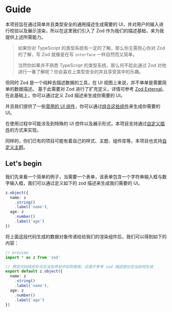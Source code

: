 # Guide

本项目旨在通过简单并且类型安全的通用描述生成需要的 UI，并对用户的输入进行校验以及展示渲染，所以在这里我们引入了 Zod 作为我们的描述基础，来为我提供上述所需能力。

> 如果你对 TypeScript 的类型系统有一定的了解，那么你无需担心你对 Zod 的了解，写 Zod 就像是在写 `interface` 一样自然而又简单。
>
> 当然你如果并不熟悉 TypeScript 的类型系统，那么何不趁此通过 Zod 对他进行一番了解呢？你会喜欢上类型安全的并且享受其中的乐趣。

但同时 Zod 是一个纯粹去描述数据的工具，在 UI 视图上来说，并不单单是需要简单的数据描述。
基于此需要对 Zod 进行了扩充定义，详情可参考 [Zod External]()。
在此基础上，你可以通过定义 Zod 描述来生成你需要的 UI。

并且我们提供了一些[常用的 UI 组件]()，你可以通过[组合这些组件]()来生成你需要的 UI。

在使用过程中可能涉及到特殊的 UI 控件以及展示形式，本项目支持通过[自定义插件]()的方式来实现。

同样的，你们已有的项目可能有着自己的样式、主题、组件库等，本项目也支持[自定义主题]()。

## Let's begin

我们先来看一个简单的例子，当需要一个表单，该表单包含一个字符串输入框与数字输入框，我们可以通过定义如下的 zod 描述来生成我们需要的 UI。

```typescript
z.object({
  name: z
    .string()
    .label('name'),
  age: z
    .number()
    .label('age')
})
```

将上面这段代码生成的数据对象传递给给我们的渲染组件后，我们可以得到如下的内容：

```typescript zodui:preview
// preview
import * as z from 'zod'

// 预览代码组织形式无法在项目中实际使用，仅用于参考 zod 描述部分应当如何生成
export default z.object({
  name: z
    .string()
    .label('name'),
  age: z
    .number()
    .label('age')
})
```
